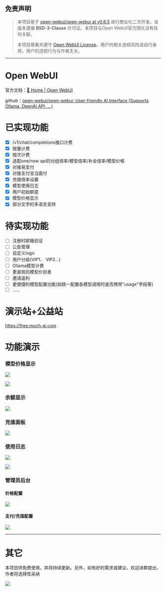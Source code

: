 ## 免责声明

> 本项目基于 [open-webui/open-webui at v0.6.5](https://github.com/open-webui/open-webui/tree/v0.6.5) 进行商业化二次开发，该版本遵循 **BSD-3-Clause** 许可证。本项目与Open WebUI官方团队没有任何关联。
>
> 本项目尊重并遵守 [Open WebUI License](https://docs.openwebui.com/license)。用户的相关违规风险请自行承担，用户的违规行为与作者无关。

---

# Open WebUI

官方文档：[🏡 Home | Open WebUI](https://docs.openwebui.com/)

github：[open-webui/open-webui: User-friendly AI Interface (Supports Ollama, OpenAI API, ...)](https://github.com/open-webui/open-webui)

# 已实现功能

* [X] /v1/chat/completions接口计费
* [X] 按量计费
* [X] 按次计费
* [X] 适配one/new api的分组倍率/模型倍率/补全倍率/模型价格
* [X] 对接易支付
* [X] 对接支付宝当面付
* [X] 充值倍率设置
* [X] 模型使用日志
* [X] 用户初始额度
* [X] 模型价格显示
* [X] 部分文字的多语言支持

# 待实现功能

* [ ] 注册时邮箱验证
* [ ] 公告管理
* [ ] 自定义logo
* [ ] 用户分级(VIP1、 VIP2...)
* [ ] Ollama模型计费
* [ ] 更直观的模型价目表
* [ ] 邀请返利
* [ ] 更便捷的模型配置功能(如统一配置各模型调用时是否携带"usage"字段等)
* [ ] ......

# 演示站+公益站

https://free.much-ai.com

# 功能演示

### 模型价格显示

![](https://raw.githubusercontent.com/1198722360/picture/main/20250530181045512.png)

![](assets/20250530_181158_image.png)

### 余额显示

![](https://raw.githubusercontent.com/1198722360/picture/main/20250530181318202.png)

### 充值面板

![](https://raw.githubusercontent.com/1198722360/picture/main/20250530181456724.png)

### 使用日志

![](https://raw.githubusercontent.com/1198722360/picture/main/20250530181637968.png)

![](https://raw.githubusercontent.com/1198722360/picture/main/20250530181614803.png)

### 管理员后台

#### 价格配置

![](https://raw.githubusercontent.com/1198722360/picture/main/20250530181806805.png)

#### 支付/充值配置

![](assets/20250530_181909_image.png)

---

# 其它

本项目供免费使用，并将持续更新。另外，如有好的需求或建议，欢迎进群提出，作者将选择性采纳

![](https://raw.githubusercontent.com/1198722360/picture/main/20250530182801706.png)

